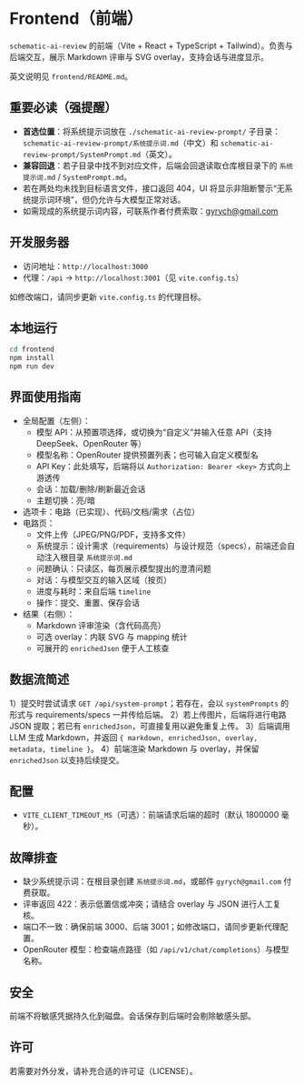 # Frontend（前端）

`schematic-ai-review` 的前端（Vite + React + TypeScript + Tailwind）。负责与后端交互，展示 Markdown 评审与 SVG overlay，支持会话与进度显示。

英文说明见 `frontend/README.md`。

## 重要必读（强提醒）

- **首选位置**：将系统提示词放在 `./schematic-ai-review-prompt/` 子目录：`schematic-ai-review-prompt/系统提示词.md`（中文）和 `schematic-ai-review-prompt/SystemPrompt.md`（英文）。
- **兼容回退**：若子目录中找不到对应文件，后端会回退读取仓库根目录下的 `系统提示词.md` / `SystemPrompt.md`。
- 若在两处均未找到目标语言文件，接口返回 404，UI 将显示非阻断警示“无系统提示词环境”，但仍允许与大模型正常对话。
- 如需现成的系统提示词内容，可联系作者付费索取：gyrych@gmail.com

## 开发服务器

- 访问地址：`http://localhost:3000`
- 代理：`/api` → `http://localhost:3001`（见 `vite.config.ts`）

如修改端口，请同步更新 `vite.config.ts` 的代理目标。

## 本地运行

```bash
cd frontend
npm install
npm run dev
```

## 界面使用指南

- 全局配置（左侧）：
  - 模型 API：从预置项选择，或切换为“自定义”并输入任意 API（支持 DeepSeek、OpenRouter 等）
  - 模型名称：OpenRouter 提供预置列表；也可输入自定义模型名
  - API Key：此处填写，后端将以 `Authorization: Bearer <key>` 方式向上游透传
  - 会话：加载/删除/刷新最近会话
  - 主题切换：亮/暗
- 选项卡：电路（已实现）、代码/文档/需求（占位）
- 电路页：
  - 文件上传（JPEG/PNG/PDF，支持多文件）
  - 系统提示：设计需求（requirements）与设计规范（specs），前端还会自动注入根目录 `系统提示词.md`
  - 问题确认：只读区，每页展示模型提出的澄清问题
  - 对话：与模型交互的输入区域（按页）
  - 进度与耗时：来自后端 `timeline`
  - 操作：提交、重置、保存会话
- 结果（右侧）：
  - Markdown 评审渲染（含代码高亮）
  - 可选 overlay：内联 SVG 与 mapping 统计
  - 可展开的 `enrichedJson` 便于人工核查

## 数据流简述

1）提交时尝试请求 `GET /api/system-prompt`；若存在，会以 `systemPrompts` 的形式与 requirements/specs 一并传给后端。
2）若上传图片，后端将进行电路 JSON 提取；若已有 `enrichedJson`，可直接复用以避免重复上传。
3）后端调用 LLM 生成 Markdown，并返回 `{ markdown, enrichedJson, overlay, metadata, timeline }`。
4）前端渲染 Markdown 与 overlay，并保留 `enrichedJson` 以支持后续提交。

## 配置

- `VITE_CLIENT_TIMEOUT_MS`（可选）：前端请求后端的超时（默认 1800000 毫秒）。

## 故障排查

- 缺少系统提示词：在根目录创建 `系统提示词.md`，或邮件 `gyrych@gmail.com` 付费获取。
- 评审返回 422：表示低置信或冲突；请结合 overlay 与 JSON 进行人工复核。
- 端口不一致：确保前端 3000、后端 3001；如修改端口，请同步更新代理配置。
- OpenRouter 模型：检查端点路径（如 `/api/v1/chat/completions`）与模型名称。

## 安全

前端不将敏感凭据持久化到磁盘。会话保存到后端时会剔除敏感头部。

## 许可

若需要对外分发，请补充合适的许可证（LICENSE）。


